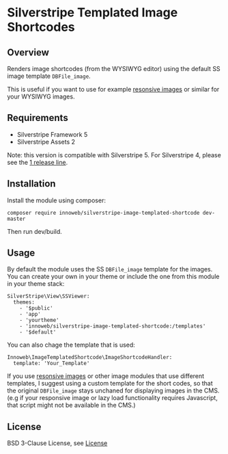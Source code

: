 # Silverstripe Templated Image Shortcodes

## Overview

Renders image shortcodes (from the WYSIWYG editor) using the default SS image template `DBFile_image`.

This is useful if you want to use for example [resonsive images](https://github.com/heyday/silverstripe-responsive-images) 
or similar for your WYSIWYG images.

## Requirements

* Silverstripe Framework 5
* Silverstripe Assets 2

Note: this version is compatible with Silverstripe 5. 
For Silverstripe 4, please see the [1 release line](https://github.com/innowebau/silverstripe-image-templated-shortcode/tree/1).

## Installation

Install the module using composer:
```
composer require innoweb/silverstripe-image-templated-shortcode dev-master
```
Then run dev/build.

## Usage

By default the module uses the SS `DBFile_image` template for the images. You can create your own in your theme or 
include the one from this module in your theme stack:

```
SilverStripe\View\SSViewer:
  themes:
    - '$public'
    - 'app'
    - 'yourtheme'
    - 'innoweb/silverstripe-image-templated-shortcode:/templates'
    - '$default'
```

You can also chage the template that is used:

```
Innoweb\ImageTemplatedShortcode\ImageShortcodeHandler:
  template: 'Your_Template'
```

If you use [resonsive images](https://github.com/heyday/silverstripe-responsive-images) or other image modules that 
use different templates, I suggest using a custom template for the short codes, so that the original `DBFile_image`
stays unchaned for displaying images in the CMS. (e.g if your responsive image or lazy load functionality requires 
Javascript, that script might not be available in the CMS.)

## License

BSD 3-Clause License, see [License](license.md)
